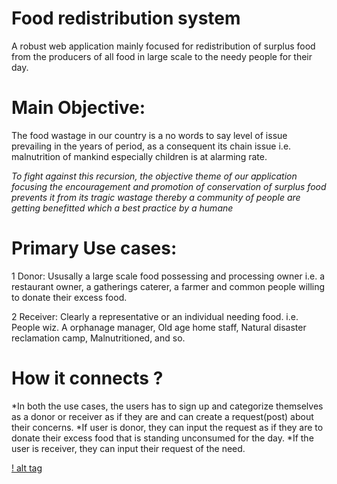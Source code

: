 # Food redistribution system

A robust web application mainly focused for redistribution of surplus food from the producers of all food in large scale to the needy people for their day.

# Main Objective:
The food wastage in our country is a no words to say level of issue prevailing in the years of period, as a consequent its chain issue i.e. malnutrition of mankind especially children is at alarming rate.

*To fight against this recursion, the objective theme of our application focusing the encouragement and promotion of conservation of surplus food prevents it from its tragic wastage thereby a community of people are getting benefitted which a best practice by  a humane*  

# Primary Use cases:
1 Donor: 
     Ususally a large scale food possessing and processing owner i.e. a restaurant owner, a gatherings caterer, a farmer and common people willing to donate their excess food.

2 Receiver: 
     Clearly a representative or an individual needing food. i.e. People wiz. A orphanage manager, Old age home staff, Natural disaster reclamation camp, Malnutritioned, and so.

# How it connects ?
  *In both the use cases, the users has to sign up and categorize themselves as a donor or receiver as if they are and can create a request(post) about their concerns.
  *If user is donor, they can input the request as if they are to donate their excess food that is standing unconsumed for the day.
  *If the user is receiver, they can input their request of the need.

[! alt tag](https://user-images.githubusercontent.com/59087484/103238156-d180aa80-496f-11eb-8912-abb056e95ba5.PNG/)
